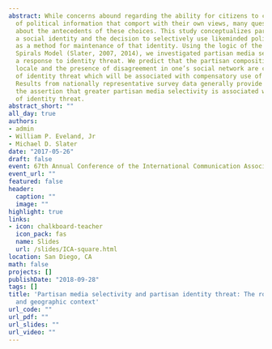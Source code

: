```yaml
---
abstract: While concerns abound regarding the ability for citizens to choose sources
  of political information that comport with their own views, many questions remain
  about the antecedents of these choices. This study conceptualizes partisanship as
  a social identity and the decision to selectively use likeminded political media
  as a method for maintenance of that identity. Using the logic of the Reinforcing
  Spirals Model (Slater, 2007, 2014), we investigated partisan media selectivity as
  a response to identity threat. We predict that the partisan composition of one’s
  locale and the presence of disagreement in one’s social network are common causes
  of identity threat which will be associated with compensatory use of partisan media.
  Results from nationally representative survey data generally provide support for
  the assertion that greater partisan media selectivity is associated with the presence
  of identity threat.
abstract_short: ""
all_day: true
authors:
- admin
- William P. Eveland, Jr
- Michael D. Slater
date: "2017-05-26"
draft: false
event: 67th Annual Conference of the International Communication Association
event_url: ""
featured: false
header:
  caption: ""
  image: ""
highlight: true
links:
- icon: chalkboard-teacher
  icon_pack: fas
  name: Slides
  url: /slides/ICA-square.html
location: San Diego, CA
math: false
projects: []
publishDate: "2018-09-28"
tags: []
title: 'Partisan media selectivity and partisan identity threat: The role of social
  and geographic context'
url_code: ""
url_pdf: ""
url_slides: ""
url_video: ""
---
```

